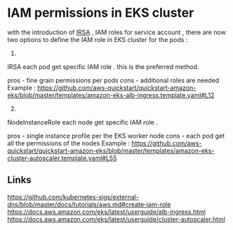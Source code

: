 # IAM permissions in EKS cluster 
with the introduction of [IRSA](https://docs.aws.amazon.com/eks/latest/userguide/iam-roles-for-service-accounts.html) , IAM roles for service account ,
there are now two options to define the IAM role in EKS cluster for the pods :

1.
IRSA 
each pod get specific IAM role . this is the preferred method.

pros - fine grain permissions per pods
cons - additional roles are needed  
Example : https://github.com/aws-quickstart/quickstart-amazon-eks/blob/master/templates/amazon-eks-alb-ingress.template.yaml#L12

2. 
NodeInstanceRole 
each node get specific IAM role .

pros - single instance profile per the EKS worker node
cons - each pod get all the permissions of the nodes
Example : https://github.com/aws-quickstart/quickstart-amazon-eks/blob/master/templates/amazon-eks-cluster-autoscaler.template.yaml#L55

## Links
https://github.com/kubernetes-sigs/external-dns/blob/master/docs/tutorials/aws.md#create-iam-role  
https://docs.aws.amazon.com/eks/latest/userguide/alb-ingress.html  
https://docs.aws.amazon.com/eks/latest/userguide/cluster-autoscaler.html  



